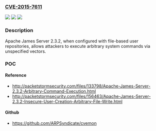### [CVE-2015-7611](https://cve.mitre.org/cgi-bin/cvename.cgi?name=CVE-2015-7611)
![](https://img.shields.io/static/v1?label=Product&message=n%2Fa&color=blue)
![](https://img.shields.io/static/v1?label=Version&message=n%2Fa&color=blue)
![](https://img.shields.io/static/v1?label=Vulnerability&message=n%2Fa&color=brighgreen)

### Description

Apache James Server 2.3.2, when configured with file-based user repositories, allows attackers to execute arbitrary system commands via unspecified vectors.

### POC

#### Reference
- http://packetstormsecurity.com/files/133798/Apache-James-Server-2.3.2-Arbitrary-Command-Execution.html
- http://packetstormsecurity.com/files/156463/Apache-James-Server-2.3.2-Insecure-User-Creation-Arbitrary-File-Write.html

#### Github
- https://github.com/ARPSyndicate/cvemon

